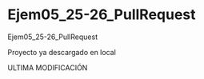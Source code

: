 # Ejem05\_25-26\_PullRequest

Ejem05\_25-26\_PullRequest

Proyecto ya descargado en local



ULTIMA MODIFICACIÓN

